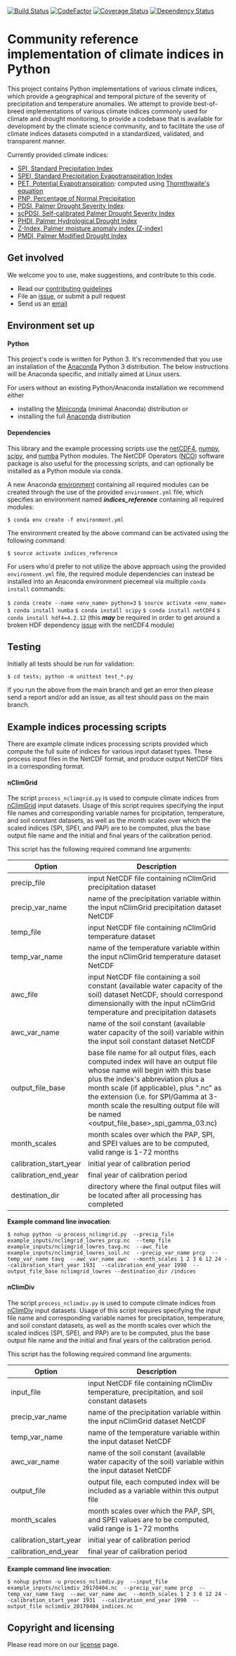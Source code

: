 ﻿
<!---
[![Coverity](https://scan.coverity.com/projects/14674/badge.svg)](https://scan.coverity.com/projects/monocongo-indices_python)
[![Test Coverage](https://img.shields.io/codecov/c/gitlab/github.com/monocongo/indices_python/master.svg)](https://codecov.io/github.com/monocongo/indices_python)
[![Dependencies](https://img.shields.io/gemnasium/github.com/monocongo/indices_python.svg)](https://gemnasium.com/github.com/monocongo/indices_python)
[![Code Climate](https://api.codeclimate.com/v1/badges/b3bfd7b69dabbfc95d19/maintainability)
[![Scrutinizer Code Quality](https://scrutinizer-ci.com/g/monocongo/indices_python/badges/quality-score.png?b=develop)](https://scrutinizer-ci.com/g/monocongo/indices_python/?branch=develop)
[![Codeship Status for monocongo/indices_python](https://app.codeship.com/projects/0d711e30-ca42-0135-871a-72c36ec6d502/status?branch=master)](https://app.codeship.com/projects/261762)
--->

[![Build Status](https://travis-ci.org/monocongo/indices_python.svg?master)](https://travis-ci.org/monocongo)
[![CodeFactor](https://www.codefactor.io/repository/github/monocongo/indices_python/badge/master)](https://www.codefactor.io/repository/github/monocongo/indices_python/overview/master)
[![Coverage Status](https://coveralls.io/repos/github/monocongo/indices_python/badge.svg?branch=master)](https://coveralls.io/github/monocongo/indices_python?branch=master)
[![Dependency Status](https://gemnasium.com/badges/github.com/monocongo/indices_python.svg)](https://gemnasium.com/github.com/monocongo/indices_python)


# Community reference implementation of climate indices in Python 

This project contains Python implementations of various climate indices, which provide a geographical and temporal picture of the severity of precipitation and temperature anomalies. We attempt to provide best-of-breed implementations of various climate indices commonly used for climate and drought monitoring, to provide a codebase that is available for development by the climate science community, and to facilitate the use of climate indices datasets computed in a standardized, validated, and transparent manner.


Currently provided climate indices:

* [SPI, Standard Precipitation Index](https://climatedataguide.ucar.edu/climate-data/standardized-precipitation-index-spi)
* [SPEI, Standard Precipitation Evapotranspiration Index](https://www.researchgate.net/publication/252361460_The_Standardized_Precipitation-Evapotranspiration_Index_SPEI_a_multiscalar_drought_index)
* [PET, Potential Evapotranspiration](https://www.ncdc.noaa.gov/monitoring-references/dyk/potential-evapotranspiration): computed using [Thornthwaite's equation](https://en.wikipedia.org/wiki/Potential_evaporation) 
* [PNP, Percentage of Normal Precipitation](http://www.droughtmanagement.info/percent-of-normal-precipitation/)
* [PDSI, Palmer Drought Severity Index](http://www.droughtmanagement.info/palmer-drought-severity-index-pdsi/): 
* [scPDSI, Self-calibrated Palmer Drought Severity Index](http://www.droughtmanagement.info/self-calibrated-palmer-drought-severity-index-sc-pdsi/)
* [PHDI, Palmer Hydrological Drought Index](http://www.droughtmanagement.info/palmer-hydrological-drought-index-phdi/)
* [Z-Index, Palmer moisture anomaly index (Z-index)](http://www.droughtmanagement.info/palmer-z-index/)
* [PMDI, Palmer Modified Drought Index]() 

## Get involved
We welcome you to use, make suggestions, and contribute to this code. 

* Read our [contributing guidelines](https://github.com/monocongo/indices_python/blob/master/CONTRIBUTING.md)
* File an [issue](https://github.com/monocongo/indices_python/issues), or submit a pull request
* Send us an [email](mailto:james.adams@noaa.gov)

## Environment set up
#### Python
This project's code is written for Python 3. It's recommended that you use an installation of the [Anaconda](https://www.continuum.io/why-anaconda) Python 3 distribution. The below instructions will be Anaconda specific, and initially aimed at Linux users.

For users without an existing Python/Anaconda installation we recommend either 
* installing the [Miniconda](https://conda.io/miniconda.html) (minimal Anaconda) distribution
or 
* installing the full [Anaconda](https://www.continuum.io/downloads) distribution

#### Dependencies
This library and the example processing scripts use the [netCDF4](https://unidata.github.io/netcdf4-python/), [numpy](http://www.numpy.org/), [scipy](https://www.scipy.org/), and [numba](http://numba.pydata.org/) Python modules. The NetCDF Operators ([NCO](http://nco.sourceforge.net/)) software package is also useful for the processing scripts, and can optionally be installed as a Python module via conda.

A new Anaconda [environment](https://conda.io/docs/using/envs.html) containing all required modules can be created through the use of the provided `environment.yml` file, which specifies an environment named **_indices_reference_** containing all required modules:

`$ conda env create -f environment.yml`

The environment created by the above command can be activated using the following command:

`$ source activate indices_reference`

For users who'd prefer to not utilize the above approach using the provided `environment.yml` file, the required module dependencies can instead be installed into an Anaconda environment piecemeal via multiple `conda install` commands:

`$ conda create --name <env_name> python=3`
`$ source activate <env_name>`
`$ conda install numba`
`$ conda install scipy`
`$ conda install netCDF4`
`$ conda install hdf4=4.2.12` (this ***may*** be required in order to get around a broken HDF dependency [issue](https://github.com/ContinuumIO/anaconda-issues/issues/1360) with the netCDF4 module)

## Testing

Initially all tests should be run for validation:

`$ cd tests; python -m unittest test_*.py`

If you run the above from the main branch and get an error then please send a report and/or add an issue, as all test should pass on the main branch.

## Example indices processing scripts

There are example climate indices processing scripts provided which compute the full suite of indices for various input dataset types. These process input files in the NetCDF format, and produce output NetCDF files in a corresponding format.

#### nClimGrid 
The script `process_nclimgrid.py` is used to compute climate indices from [nClimGrid](https://www.ngdc.noaa.gov/docucomp/page?xml=NOAA/NESDIS/NCDC/Geoportal/iso/xml/C00332.xml&view=getDataView&header=none) input datasets. Usage of this script requires specifying the input file names and corresponding variable names for prcipitation, temperature, and soil constant datasets, as well as the month scales over which the scaled indices (SPI, SPEI, and PAP) are to be computed, plus the base output file name and the initial and final years of the calibration period. 

This script has the following required command line arguments:

| Option | Description |
| ------ | ----------- | 
| precip_file <file> | input NetCDF file containing nClimGrid precipitation dataset |
| precip_var_name <name> | name of the precipitation variable within the input nClimGrid precipitation dataset NetCDF |
| temp_file <file> | input NetCDF file containing nClimGrid temperature dataset |
| temp_var_name <name> | name of the temperature variable within the input nClimGrid temperature dataset NetCDF |
| awc_file <file> | input NetCDF file containing a soil constant (available water capacity of the soil) dataset NetCDF, should correspond dimensionally with the input nClimGrid temperature and precipitation datasets |
| awc_var_name <name> | name of the soil constant (available water capacity of the soil) variable within the input soil constant dataset NetCDF |
| output_file_base <path> | base file name for all output files, each computed index will have an output file whose name will begin with this base plus the index's abbreviation plus a month scale (if applicable), plus ".nc" as the extension (i.e. for SPI/Gamma at 3-month scale the resulting output file will be named <output_file_base>_spi_gamma_03.nc) |
| month_scales <space separated list of ints> | month scales over which the PAP, SPI, and SPEI values are to be computed, valid range is 1-72 months|
| calibration_start_year <year> | initial year of calibration period |
| calibration_end_year <year> | final year of calibration period |
| destination_dir <dir> | directory where the final output files will be located after all processing has completed |

**Example command line invocation**:

`$ nohup python -u process_nclimgrid.py 
      --precip_file example_inputs/nclimgrid_lowres_prcp.nc 
      --temp_file example_inputs/nclimgrid_lowres_tavg.nc 
      --awc_file example_inputs/nclimgrid_lowres_soil.nc 
      --precip_var_name prcp 
      --temp_var_name tavg 
      --awc_var_name awc 
      --month_scales 1 2 3 6 12 24
      --calibration_start_year 1931 
      --calibration_end_year 1990 
      --output_file_base nclimgrid_lowres
      --destination_dir /indices`

#### nClimDiv 
The script `process_nclimdiv.py` is used to compute climate indices from [nClimDiv](https://www.ncdc.noaa.gov/monitoring-references/maps/us-climate-divisions.php) input datasets. Usage of this script requires specifying the input file name and corresponding variable names for precipitation, temperature, and soil constant datasets, as well as the month scales over which the scaled indices (SPI, SPEI, and PAP) are to be computed, plus the base output file name and the initial and final years of the calibration period. 

This script has the following required command line arguments:

| Option | Description |
| ------ | ----------- | 
| input_file <file> | input NetCDF file containing nClimDiv temperature, precipitation, and soil constant datasets |
| precip_var_name <name> | name of the precipitation variable within the input nClimGrid dataset NetCDF |
| temp_var_name <name> | name of the temperature variable within the input dataset NetCDF |
| awc_var_name <name> | name of the soil constant (available water capacity of the soil) variable within the input dataset NetCDF |
| output_file <path> | output file, each computed index will be included as a variable within this output file |
| month_scales <space separated list of ints> | month scales over which the PAP, SPI, and SPEI values are to be computed, valid range is 1-72 months|
| calibration_start_year <year> | initial year of calibration period |
| calibration_end_year <year> | final year of calibration period |

**Example command line invocation**:

`$ nohup python -u process_nclimdiv.py 
      --input_file example_inputs/nclimdiv_20170404.nc 
      --precip_var_name prcp 
      --temp_var_name tavg 
      --awc_var_name awc 
      --month_scales 1 2 3 6 12 24
      --calibration_start_year 1931 
      --calibration_end_year 1990 
      --output_file nclimdiv_20170404_indices.nc`

## Copyright and licensing
Please read more on our [license](LICENSE) page.


